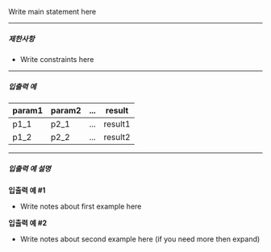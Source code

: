 Write main statement here

---

##### 제한사항

* Write constraints here

---

##### 입출력 예

| param1 | param2 | ... | result  |
| ------ | ------ | --- | ------- |
| p1_1   | p2_1   | ... | result1 |
| p1_2   | p2_2   | ... | result2 |

---

##### 입출력 예 설명

**입출력 예 #1**

* Write notes about first example here

**입출력 예 #2**

* Write notes about second example here (if you need more then expand)